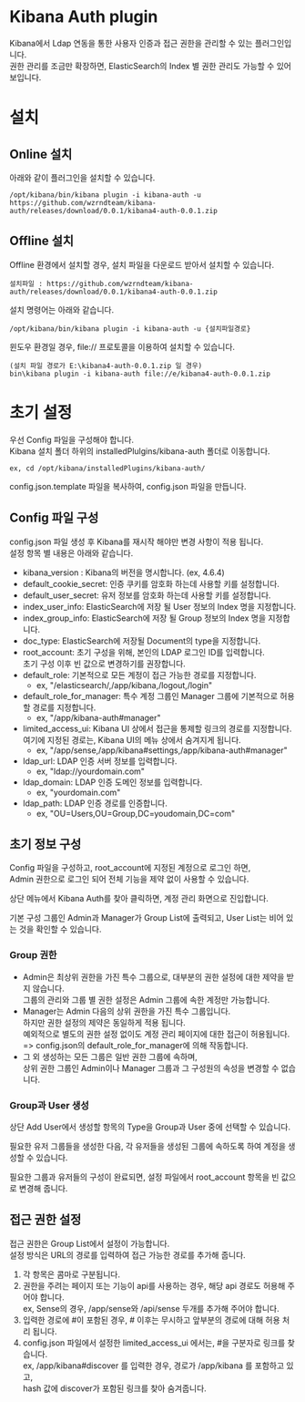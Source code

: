 # Kibana Auth plugin
Kibana에서 Ldap 연동을 통한 사용자 인증과 접근 권한을 관리할 수 있는 플러그인입니다.  
권한 관리를 조금만 확장하면, ElasticSearch의 Index 별 권한 관리도 가능할 수 있어 보입니다.

# 설치
## Online 설치
아래와 같이 플러그인을 설치할 수 있습니다.

    /opt/kibana/bin/kibana plugin -i kibana-auth -u https://github.com/wzrndteam/kibana-auth/releases/download/0.0.1/kibana4-auth-0.0.1.zip

## Offline 설치
Offline 환경에서 설치할 경우, 설치 파일을 다운로드 받아서 설치할 수 있습니다.

    설치파일 : https://github.com/wzrndteam/kibana-auth/releases/download/0.0.1/kibana4-auth-0.0.1.zip

설치 명령어는 아래와 같습니다.

    /opt/kibana/bin/kibana plugin -i kibana-auth -u {설치파일경로}

윈도우 환경일 경우, file:// 프로토콜을 이용하여 설치할 수 있습니다.

    (설치 파일 경로가 E:\kibana4-auth-0.0.1.zip 일 경우)
    bin\kibana plugin -i kibana-auth file://e/kibana4-auth-0.0.1.zip

# 초기 설정
우선 Config 파일을 구성해야 합니다.  
Kibana 설치 폴더 하위의 installedPlulgins/kibana-auth 폴더로 이동합니다.  

    ex, cd /opt/kibana/installedPlugins/kibana-auth/

config.json.template 파일을 복사하여, config.json 파일을 만듭니다.

## Config 파일 구성
config.json 파일 생성 후 Kibana를 재시작 해야만 변경 사항이 적용 됩니다.  
설정 항목 별 내용은 아래와 같습니다.  

- kibana_version : Kibana의 버전을 명시합니다. (ex, 4.6.4)
- default_cookie_secret: 인증 쿠키를 암호화 하는데 사용할 키를 설정합니다.
- default_user_secret: 유저 정보를 암호화 하는데 사용할 키를 설정합니다.
- index_user_info: ElasticSearch에 저장 될 User 정보의 Index 명을 지정합니다.
- index_group_info: ElasticSearch에 저장 될 Group 정보의 Index 명을 지정합니다.
- doc_type: ElasticSearch에 저장될 Document의 type을 지정합니다.
- root_account: 초기 구성을 위해, 본인의 LDAP 로그인 ID를 입력합니다.  
초기 구성 이후 빈 값으로 변경하기를 권장합니다.  
- default_role: 기본적으로 모든 계정이 접근 가능한 경로를 지정합니다.
    - ex, "/elasticsearch/,/app/kibana,/logout,/login"
- default_role_for_manager: 특수 계정 그룹인 Manager 그룹에 기본적으로 허용 할 경로를 지정합니다.
    - ex, "/app/kibana-auth#manager"
- limited_access_ui: Kibana UI 상에서 접근을 통제할 링크의 경로를 지정합니다.  
여기에 지정된 경로는, Kibana UI의 메뉴 상에서 숨겨지게 됩니다.
    - ex, "/app/sense,/app/kibana#settings,/app/kibana-auth#manager"
- ldap_url: LDAP 인증 서버 정보를 입력합니다.
    - ex, "ldap://yourdomain.com"
- ldap_domain: LDAP 인증 도메인 정보를 입력합니다.
    - ex, "yourdomain.com"
- ldap_path: LDAP 인증 경로를 인증합니다.
    - ex, "OU=Users,OU=Group,DC=youdomain,DC=com"


## 초기 정보 구성
Config 파일을 구성하고, root_account에 지정된 계정으로 로그인 하면,  
Admin 권한으로 로그인 되어 전체 기능을 제약 없이 사용할 수 있습니다.

상단 메뉴에서 Kibana Auth를 찾아 클릭하면, 계정 관리 화면으로 진입합니다.

기본 구성 그룹인 Admin과 Manager가 Group List에 출력되고,
User List는 비어 있는 것을 확인할 수 있습니다.

### Group 권한
* Admin은 최상위 권한을 가진 특수 그룹으로, 대부분의 권한 설정에 대한 제약을 받지 않습니다.  
그룹의 관리와 그룹 별 권한 설정은 Admin 그룹에 속한 계정만 가능합니다.
* Manager는 Admin 다음의 상위 권한을 가진 특수 그룹입니다.  
하지만 권한 설정의 제약은 동일하게 적용 됩니다.  
예외적으로 별도의 권한 설정 없이도 계정 관리 페이지에 대한 접근이 허용됩니다.  
=> config.json의 default_role_for_manager에 의해 작동합니다.
* 그 외 생성하는 모든 그룹은 일반 권한 그룹에 속하며,  
상위 권한 그룹인 Admin이나 Manager 그룹과 그 구성원의 속성을 변경할 수 없습니다.

### Group과 User 생성
상단 Add User에서 생성할 항목의 Type을 Group과 User 중에 선택할 수 있습니다.

필요한 유저 그룹들을 생성한 다음, 각 유저들을 생성된 그룹에 속하도록 하여 계정을 생성할 수 있습니다.

필요한 그룹과 유저들의 구성이 완료되면, 설정 파일에서 root_account 항목을 빈 값으로 변경해 줍니다.

## 접근 권한 설정
접근 권한은 Group List에서 설정이 가능합니다.  
설정 방식은 URL의 경로를 입력하여 접근 가능한 경로를 추가해 줍니다.

1. 각 항목은 콤마로 구분됩니다.
1. 권한을 주려는 페이지 또는 기능이 api를 사용하는 경우, 해당 api 경로도 허용해 주어야 합니다.  
    ex, Sense의 경우, /app/sense와 /api/sense 두개를 추가해 주어야 합니다.
1. 입력한 경로에 #이 포함된 경우, # 이후는 무시하고 앞부분의 경로에 대해 허용 처리 됩니다.
1. config.json 파일에서 설정한 limited_access_ui 에서는, #을 구분자로 링크를 찾습니다.  
    ex, /app/kibana#discover 를 입력한 경우, 경로가 /app/kibana 를 포함하고 있고,  
    hash 값에 discover가 포함된 링크를 찾아 숨겨줍니다.
